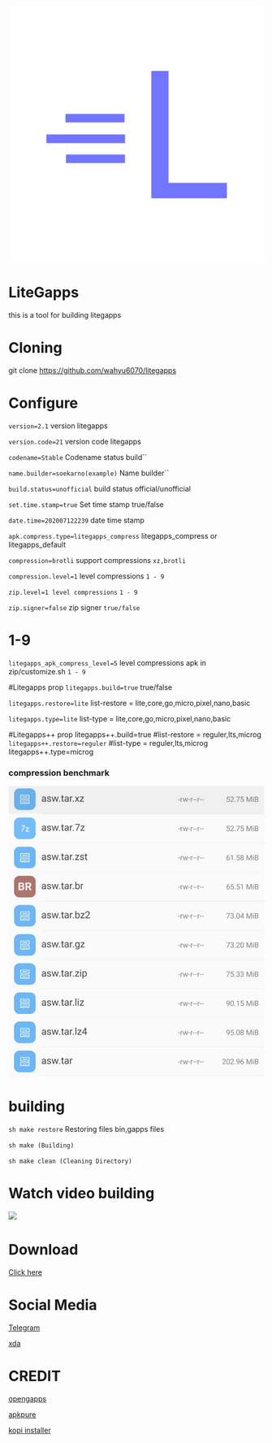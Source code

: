 ![](https://github.com/litegapps/litegapps.github.io/raw/master/pages/images/new_i.png)
# LiteGapps
this is a tool for building litegapps

# Cloning
git clone https://github.com/wahyu6070/litegapps
# Configure

``version=2.1`` version litegapps
 
``version.code=21`` version code litegapps
 
``codename=Stable`` Codename status build``
 
``name.builder=soekarno(example)`` Name builder``
 
``build.status=unofficial`` build status official/unofficial
 
``set.time.stamp=true``  Set time stamp true/false
 
``date.time=202007122239`` date time stamp
 
``apk.compress.type=litegapps_compress`` litegapps_compress or litegapps_default

``compression=brotli`` support compressions ``xz,brotli``
 
``compression.level=1`` level compressions ``1 - 9``
 
``zip.level=1 level compressions`` ``1 - 9``
 
``zip.signer=false`` zip signer ``true/false``
# 1-9
``litegapps_apk_compress_level=5`` level compressions apk in zip/customize.sh ``1 - 9``
 
#Litegapps prop
``litegapps.build=true`` true/false
 
``litegapps.restore=lite`` list-restore = lite,core,go,micro,pixel,nano,basic
 
``litegapps.type=lite`` list-type = lite,core,go,micro,pixel,nano,basic
 
#Litegapps++ prop
litegapps++.build=true
#list-restore = reguler,lts,microg
``litegapps++.restore=reguler`` 
#list-type = reguler,lts,microg
litegapps++.type=microg
 

### compression benchmark
![Benchmark](/etc/images/compres_lvl.jpg?raw=true "benchmark compression")
# building
``sh make restore`` Restoring files bin,gapps files
 
``sh make (Building)``
 
``
sh make clean (Cleaning Directory)
``

# Watch video building
[<img src="https://img.youtube.com/vi/5ddkNReE2RE/maxresdefault.jpg" width="50%">](https://youtu.be/5ddkNReE2RE)
# Download
[Click here](https://litegapps.github.io/)
# Social Media
[Telegram](https://t.me/litegapps)
 
[xda](https://forum.xda-developers.com/t/litegapps-systemless.4146013/)
# CREDIT
[opengapps](https://opengapps.org/)
 
[apkpure](https://apkpure.com/)
 
[kopi installer](https://github.com/wahyu6070/Kopi-installer)
 
